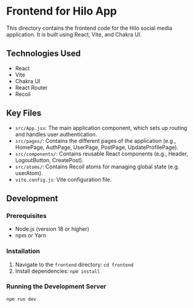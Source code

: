 # Frontend for Hilo App

This directory contains the frontend code for the Hilo social media application. It is built using React, Vite, and Chakra UI.

## Technologies Used

-   React
-   Vite
-   Chakra UI
-   React Router
-   Recoil

## Key Files

-   `src/App.jsx`: The main application component, which sets up routing and handles user authentication.
-   `src/pages/`: Contains the different pages of the application (e.g., HomePage, AuthPage, UserPage, PostPage, UpdateProfilePage).
-   `src/components/`: Contains reusable React components (e.g., Header, LogoutButton, CreatePost).
-   `src/atoms/`: Contains Recoil atoms for managing global state (e.g. userAtom).
-   `vite.config.js`: Vite configuration file.

## Development

### Prerequisites

-   Node.js (version 18 or higher)
-   npm or Yarn

### Installation

1.  Navigate to the `frontend` directory: `cd frontend`
2.  Install dependencies: `npm install`

### Running the Development Server

```bash
npm run dev
